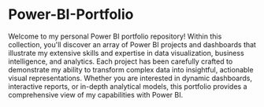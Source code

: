 # Power-BI-Portfolio

Welcome to my personal Power BI portfolio repository! Within this collection, you'll discover an array of Power BI projects and dashboards that illustrate my extensive skills and expertise in data visualization, business intelligence, and analytics. Each project has been carefully crafted to demonstrate my ability to transform complex data into insightful, actionable visual representations. Whether you are interested in dynamic dashboards, interactive reports, or in-depth analytical models, this portfolio provides a comprehensive view of my capabilities with Power BI.
